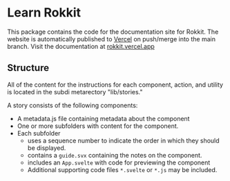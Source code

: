 # Learn Rokkit

This package contains the code for the documentation site for Rokkit. The website is automatically published to [Vercel](https://vercel.com) on push/merge into the main branch. Visit the documentation at [rokkit.vercel.app](https://rokkit.vercel.app)

## Structure

All of the content for the instructions for each component, action, and utility is located in the subdi metarectory "lib/stories."

A story consists of the following components:

- A metadata.js file containing metadata about the component
- One or more subfolders with content for the component.
- Each subfolder
  - uses a sequence number to indicate the order in which they should be displayed.
  - contains a `guide.svx` containing the notes on the component.
  - includes an `App.svelte` with code for previewing the component
  - Additional supporting code files `*.svelte` or `*.js` may be included.
